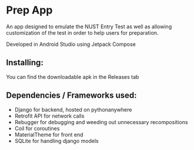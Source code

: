 # Prep App
An app designed to emulate the NUST Entry Test as well as allowing customization of the test in order to help users for preparation.

Developed in Android Studio using Jetpack Compose

## Installing:
You can find the downloadable apk in the Releases tab

## Dependencies / Frameworks used:
- Django for backend, hosted on pythonanywhere
- Retrofit API for network calls
- Rebugger for debugging and weeding out unnecessary recompositions
- Coil for coroutines
- MaterialTheme for front end
- SQLite for handling django models
